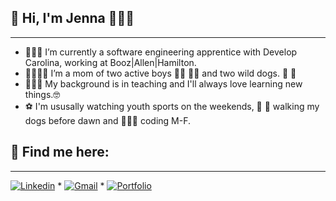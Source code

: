 ## 👋 Hi, I'm Jenna 👩🏻‍💻
__________________________________________________________________________________________________________

- 👩🏻‍💻 I’m currently a software engineering apprentice with Develop Carolina, working at Booz|Allen|Hamilton.
- 👨‍👩‍👦‍👦 I’m a mom of two active boys 👦🏻 👦🏼 and two wild dogs. 🐶 🐶
- 👩🏻‍🏫 My background is in teaching and I'll always love learning new things.🤓
- ⚽ I'm ususally watching youth sports on the weekends, 🐾 🦮 walking my dogs before dawn and 👩🏻‍💻 coding M-F.

## 📇 Find me here:
____________________________________________________________________________________________________________

[![Linkedin](https://img.shields.io/badge/LinkedIn-0077B5?style=for-the-badge&logo=linkedin&logoColor=white)](https://www.linkedin.com/in/jlotten)      *    [![Gmail](https://img.shields.io/badge/Gmail-D14836?style=for-the-badge&logo=gmail&logoColor=white)](mailto:jenna.otten@gmail.com)     *     [![Portfolio](https://img.shields.io/badge/Portfolio-255E63?style=for-the-badge&logo=About.me&logoColor=white)](https://www.jlotten.com/)





